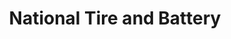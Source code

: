 ---
title: "National Tire and Battery"
url: /vernon-hills/national-tire-and-battery/
shop: car repair
---